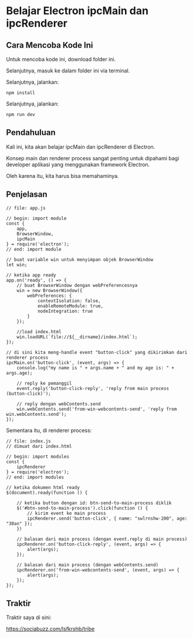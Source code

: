 # Belajar Electron ipcMain dan ipcRenderer

## Cara Mencoba Kode Ini

Untuk mencoba kode ini, download folder ini.

Selanjutnya, masuk ke dalam folder ini via terminal.

Selanjutnya, jalankan:

```
npm install
```

 Selanjutnya, jalankan:

```
npm run dev
```

## Pendahuluan

Kali ini, kita akan belajar ipcMain dan ipcRenderer di Electron.

Konsep main dan renderer process sangat penting untuk dipahami bagi developer aplikasi yang menggunakan framework Electron.

Oleh karena itu, kita harus bisa memahaminya.

## Penjelasan

```
// file: app.js

// begin: import module
const {
    app,
    BrowserWindow,
    ipcMain
} = require('electron');
// end: import module

// buat variable win untuk menyimpan objek BrowserWindow
let win;

// ketika app ready
app.on('ready', () => {
	// buat BrowserWindow dengan webPreferencesnya
    win = new BrowserWindow({
        webPreferences: {
            contextIsolation: false,
            enableRemoteModule: true,
            nodeIntegration: true
        }
    });

	//load index.html
    win.loadURL(`file://${__dirname}/index.html`);
});

// di sini kita meng-handle event "button-click" yang dikirimkan dari renderer process
ipcMain.on('button-click', (event, args) => {
    console.log("my name is " + args.name + " and my age is: " + args.age);
    
    // reply ke pemanggil
    event.reply('button-click-reply', 'reply from main process (button-click)');
    
    // reply dengan webContents.send
    win.webContents.send('from-win-webcontents-send', 'reply from win.webContents.send');
});
```

Sementara itu, di renderer process:

```
// file: index.js
// dimuat dari index.html

// begin: import modules
const {
    ipcRenderer
} = require('electron');
// end: import modules

// ketika dokumen html ready
$(document).ready(function () {

	// ketika button dengan id: btn-send-to-main-process diklik
    $('#btn-send-to-main-process').click(function () {
    	// kirim event ke main process
        ipcRenderer.send('button-click', { name: "swlrnshw-200", age: "30an" });
    })
	
	// balasan dari main process (dengan event.reply di main process)
    ipcRenderer.on('button-click-reply', (event, args) => {
        alert(args);
    });

	// balasan dari main process (dengan webContents.send)
    ipcRenderer.on('from-win-webcontents-send', (event, args) => {
        alert(args);
    });
});
```

## Traktir

Traktir saya di sini:

https://sociabuzz.com/lsfkrshb/tribe
